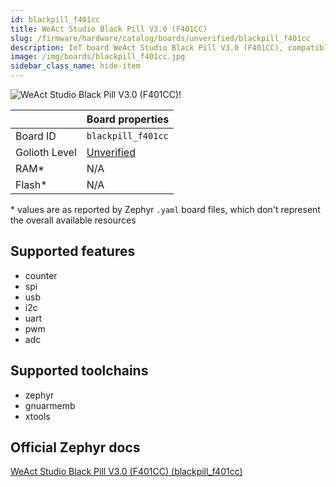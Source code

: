 ```yaml
---
id: blackpill_f401cc
title: WeAct Studio Black Pill V3.0 (F401CC)
slug: /firmware/hardware/catalog/boards/unverified/blackpill_f401cc
description: IoT board WeAct Studio Black Pill V3.0 (F401CC), compatible with Golioth at unverified level.
image: /img/boards/blackpill_f401cc.jpg
sidebar_class_name: hide-item
---
```


[//]: # (This is an auto-generated file, do not edit! Changes to it will be lost upon re-generation)

![WeAct Studio Black Pill V3.0 (F401CC)!](/img/boards/blackpill_f401cc.jpg "WeAct Studio Black Pill V3.0 (F401CC)")

|                | Board properties     |
| -------------  | -------------------- |
| Board ID       | `blackpill_f401cc` |
| Golioth Level  | [Unverified](/firmware/hardware#unverified-boards) |
| RAM*           | N/A |
| Flash*         | N/A |

\* values are as reported by Zephyr `.yaml` board files, which don't represent the overall available resources



## Supported features

* counter
* spi
* usb
* i2c
* uart
* pwm
* adc

## Supported toolchains

* zephyr
* gnuarmemb
* xtools

## Official Zephyr docs

[WeAct Studio Black Pill V3.0 (F401CC) (blackpill_f401cc)](https://docs.zephyrproject.org/latest/boards/weact/blackpill_f401cc/doc/index.html)
